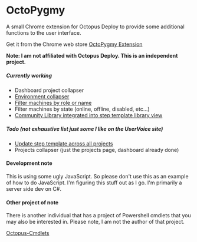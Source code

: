 # OctoPygmy

A small Chrome extension for Octopus Deploy to provide some additional functions to the user interface.

Get it from the Chrome web store [OctoPygmy Extension]

**Note: I am not affiliated with Octopus Deploy. This is an independent project.**

##### Currently working
 - Dashboard project collapser
 - [Environment collapser]
 - [Filter machines by role or name]
 - Filter machines by state (online, offline, disabled, etc...)
 - [Community Library integrated into step template library view]

##### Todo (not exhaustive list just some I like on the UserVoice site)
 - [Update step template across all projects]
 - Projects collapser (just the projects page, dashboard already done)

#### Development note
This is using some ugly JavaScript. So please don't use this as an example of how to do JavaScript. I'm figuring this stuff out as I go. I'm primarily a server side dev on C#.
 
#### Other project of note

There is another individual that has a project of Powershell cmdlets that you may also be interested in. Please note, I am not the author of that project.

[Octopus-Cmdlets]

[OctoPygmy Extension]:https://chrome.google.com/webstore/detail/octopygmy/gmnfhfdbcadjmpoigffmoondjhblabom?hl=en-US&gl=US
[Octopus-Cmdlets]:https://github.com/Swoogan/Octopus-Cmdlets
[Update step template across all projects]:https://octopusdeploy.uservoice.com/forums/170787-general/suggestions/6072178-when-updating-a-step-template-update-across-all
[Environment Collapser]:https://octopusdeploy.uservoice.com/forums/170787-general/suggestions/6150522-collapsible-environment-tabs
[Filter machines by role or name]:https://octopusdeploy.uservoice.com/forums/170787-general/suggestions/6697488-filter-machines-by-role-and-or-name
[Community Library integrated into step template library view]:https://octopusdeploy.uservoice.com/forums/170787-general/suggestions/6994715-tighter-integration-between-step-templates-and-com
